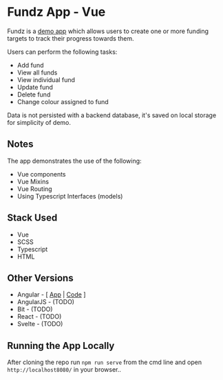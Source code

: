 # Fundz App - Vue

Fundz is a [demo app](http://www.scottturner.co.uk/examples/fundz/fundz-vue) which allows users to create one or more
funding targets to track their progress towards them.

Users can perform the following tasks:

- Add fund
- View all funds
- View individual fund
- Update fund
- Delete fund
- Change colour assigned to fund

Data is not persisted with a backend database, it's saved on local storage for simplicity of demo.

## Notes

The app demonstrates the use of the following:

- Vue components
- Vue Mixins
- Vue Routing
- Using Typescript Interfaces (models)

## Stack Used

- Vue
- SCSS
- Typescript
- HTML

## Other Versions

- Angular - [ [App](http://www.scottturner.co.uk/examples/fundz/fundz-angular) | [Code](https://github.com/turner1979/fundz-angular) ]
- AngularJS - (TODO)
- Bit - (TODO)
- React - (TODO)
- Svelte - (TODO)

## Running the App Locally

After cloning the repo run `npm run serve` from the cmd line and open `http://localhost8080/` in your browser..
